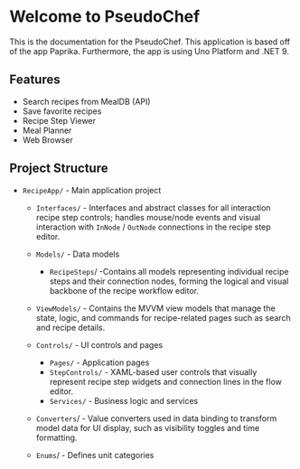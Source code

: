 # Welcome to PseudoChef

This is the documentation for the PseudoChef. This application is based off of the app Paprika. Furthermore, the app is using Uno Platform and .NET 9.

## Features

- Search recipes from MealDB (API)
- Save favorite recipes
- Recipe Step Viewer
- Meal Planner
- Web Browser

## Project Structure

- `RecipeApp/` - Main application project
  - `Interfaces/` - Interfaces and abstract classes
   for all interaction recipe step controls; handles mouse/node events and visual interaction with `InNode` / `OutNode` connections in the recipe step editor.
  - `Models/` - Data models
    - `RecipeSteps`/ -Contains all models representing individual recipe steps and their connection nodes, forming the logical and visual backbone of the recipe workflow editor.
  - `ViewModels/` - Contains the MVVM view models that manage the state, logic, and commands for recipe-related pages such as search and recipe details.

  - `Controls/` - UI controls and pages
    - `Pages/` - Application pages
    - `StepControls/` - XAML-based user controls that visually represent recipe step widgets and connection lines in the flow editor.
    - `Services/` - Business logic and services
  - `Converters`/ - Value converters used in data binding to transform model data for UI display, such as visibility toggles and time formatting.
  - `Enums`/ - Defines unit categories
